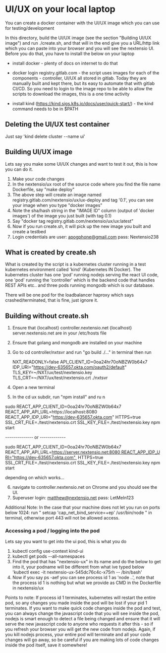 # UI/UX on your local laptop

You can create a docker container with the UI/UX image which you can use for testing/development

In this directory, build the UI/UX image (see the section "Building UI/UX image") and run ./create.sh, 
and that will in the end give you a URL/http link which you can paste into your browser and you will 
see the nextensio UI. Before you do that, you have to install the below on your laptop

* install docker - plenty of docs on internet to do that

* docker login registry.gitlab.com - the script uses images for each of the components - controller, UI/UX
  all stored in gitlab. Today they are manually built and kept there, but its easy to automate
  that with gitlab CI/CD. So you need to login to the image repo to be able to allow the scripts to download the
  images, this is a one time activity

* install kind (https://kind.sigs.k8s.io/docs/user/quick-start/) - the kind command needs to be in $PATH

## Deleting the UI/UX test container

Just say 'kind delete cluster --name ui'

## Building UI/UX image

Lets say you make some UI/UX changes and want to test it out, this is how you can do it.

1. Make your code changes
2. In the nextensio/ux root of the source code where you find the file name Dockerfile, say "make deploy"
3. The above step will create an image named registry.gitlab.com/nextensio/ux/ux-deploy and tag '0.1', 
   you can see your image when you type "docker images"
4. Note the sha/hash string in the "IMAGE ID" column (output of 'docker images') of the image you just built (with tag 0.1)
5. Say "docker tag <paste IMAGE ID> registry.gitlab.com/nextensio/ux/ux:latest"
6. Now if you run create.sh, it will pick up the new image you built and create a testbed
7. Login credentials are user: apogphone@gmail.com
                         pass: Nextensio238 

## What is created by create.sh

What is created by the script is a kubernetes cluster running in a test kubernetes environment 
called 'kind' (Kubernetes IN Docker). The kubernetes cluster has one 'pod' running nodejs serving
the react UI code, one 'pod' running the 'controller' which is the backend code that handles REST
APIs etc.. and three pods running mongodb which is our database.

There will be one pod for the loadbalancer haproxy which says crashed/terminated, that is fine, just
ignore it.

## Building without create.sh

1. Ensure that {localhost} controller.nextensio.net
               {localhost} server.nextensio.net
   are in your /etc/hosts file
2. Ensure that golang and mongodb are installed on your machine
3. Go to cd controller/nxtsvr and run "go build ./..." in terminal
   then run 

   NXT_READONLY=false API_CLIENT_ID=0oa24hr70oNBZW0b64x7 IDP_URI="https://dev-635657.okta.com/oauth2/default" TLS_KEY=~/NXT/ux/test/nextensio.key TLS_CRT=~/NXT/ux/test/nextensio.crt ./nxtsvr

4. Open a new terminal
5. In the cd ux subdir, run "npm install" and ru n

sudo REACT_APP_CLIENT_ID=0oa24hr70oNBZW0b64x7 REACT_APP_API_URL=https://localhost:8080 REACT_APP_IDP_URI="https://dev-635657.okta.com"  HTTPS=true SSL_CRT_FILE=./test/nextensio.crt SSL_KEY_FILE=./test/nextensio.key npm start

-------------- or -------------

sudo REACT_APP_CLIENT_ID=0oa24hr70oNBZW0b64x7 REACT_APP_API_URL=https://server.nextensio.net:8080 REACT_APP_IDP_URI="https://dev-635657.okta.com"  HTTPS=true SSL_CRT_FILE=./test/nextensio.crt SSL_KEY_FILE=./test/nextensio.key npm start

depending on which works...

6. navigate to controller.nextensio.net on Chrome and you should see the UI.
7. Superuser 	login: matthew@nextensio.net
		pass: LetMeIn123

Additional Note:
In the case that your machine does not let you run on ports below 1024:
run " setcap 'cap_net_bind_service=+ep' /usr/bin/node " in terminal, otherwise port 443 will not be allowed access. 




### Accessing a pod / logging into the pod

Lets say you want to get into the ui pod, this is what you do

1. kubectl config use-context kind-ui
2. kubectl get pods --all-namespaces
3. Find the pod that has "nextensio-ux" in its name and do the below to get into it, your podname will
   be different from what ive typed below
   'kubectl exec -it nextensio-ux-545dc76c4c-x75rh -- /bin/bash'
4. Now if you say ps -aef you can see process id 1 as 'node ..', note that the process id 1 is nothing
   but what we provide as CMD in the Dockerfile in nextensio/ux 

Points to note: If process id 1 terminates, kubernetes will restart the entire pod, so any changes you
made inside the pod will be lost if your pid 1 terminates. If you want to make quick code changes inside
the pod and test, you can always change the javascript code that you will see inside the pod, nodejs is
smart enough to detect a file being changed and ensure that it will serve the new javascript code to anyone
who requests it after this - so if you refresh your browser you will get the new code from nodejs. Again,
if you kill nodejs process, your entire pod will terminate and all your code changes will go away, so
be careful if you are making lots of code changes inside the pod itself, save it somewhere!


